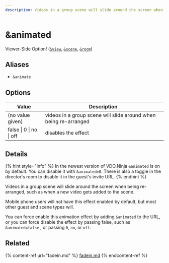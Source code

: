 ```yaml
---
description: Videos in a group scene will slide around the screen when being re-arranged
---
```


# \&animated

Viewer-Side Option! ([`&view`](view.md), [`&scene`](scene.md), [`&room`](../../general-settings/room.md))

## Aliases

* `&animate`

## Options

| Value                   | Description                                                      |
| ----------------------- | ---------------------------------------------------------------- |
| (no value given)        | videos in a group scene will slide around when being re-arranged |
| false \| 0 \| no \| off | disables the effect                                              |

## Details

{% hint style="info" %}
In the newest version of VDO.Ninja `&animated` is on by default. You can disable it with `&animated=0`. There is also a toggle in the director's room to disable it in the guest's invite URL.
{% endhint %}

Videos in a group scene will slide around the screen when being re-arranged, such as when a new video gets added to the scene.

Mobile phone users will not have this effect enabled by default, but most other guest and scene types will.

You can force enable this animation effect by adding `&animated` to the URL, or you can force disable the effect by passing false, such as `&animated=false` , or passing `0`, `no`, or `off`.

## Related

{% content-ref url="fadein.md" %}
[fadein.md](fadein.md)
{% endcontent-ref %}
